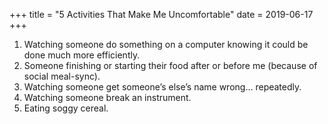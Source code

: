 +++
title = "5 Activities That Make Me Uncomfortable"
date = 2019-06-17
+++

1. Watching someone do something on a computer knowing it could be done much more efficiently. 
  2. Someone finishing or starting their food after or before me (because of social meal-sync). 
  3. Watching someone get someone&#8217;s else&#8217;s name wrong&#8230; repeatedly. 
  4. Watching someone break an instrument. 
  5. Eating soggy cereal.